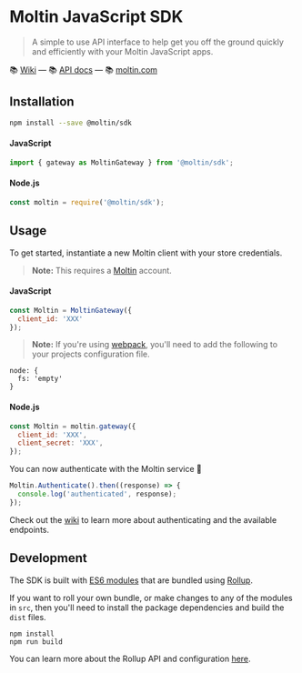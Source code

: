 # Moltin JavaScript SDK

> A simple to use API interface to help get you off the ground quickly and efficiently with your Moltin JavaScript apps.

📚 [Wiki](https://github.com/moltin/js-sdk/wiki) &mdash; 📚 [API docs](https://moltin.api-docs.io/v2) &mdash; 📚 [moltin.com](https://moltin.com)

## Installation

```bash
npm install --save @moltin/sdk
```

#### JavaScript

```js
import { gateway as MoltinGateway } from '@moltin/sdk';
```

#### Node.js

```js
const moltin = require('@moltin/sdk');
```

## Usage

To get started, instantiate a new Moltin client with your store credentials.

> **Note:** This requires a [Moltin](http://moltin.com) account.

#### JavaScript

```js
const Moltin = MoltinGateway({
  client_id: 'XXX'
});
```

> **Note:** If you're using [webpack](https://webpack.github.io), you'll need to add the following to your projects configuration file.

```
node: {
  fs: 'empty'
}
```

#### Node.js

```js
const Moltin = moltin.gateway({
  client_id: 'XXX',
  client_secret: 'XXX',
});
```

You can now authenticate with the Moltin service 🎉

```js
Moltin.Authenticate().then((response) => {
  console.log('authenticated', response);
});
```

Check out the [wiki](https://github.com/moltin/js-sdk/wiki) to learn more about authenticating and the available endpoints.


## Development

The SDK is built with [ES6 modules](https://strongloop.com/strongblog/an-introduction-to-javascript-es6-modules/) that are bundled using [Rollup](http://rollupjs.org).

If you want to roll your own bundle, or make changes to any of the modules in `src`, then you'll need to install the package dependencies and build the `dist` files.

```
npm install
npm run build
```

You can learn more about the Rollup API and configuration  [here](https://github.com/rollup/rollup/wiki).
